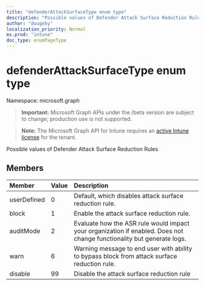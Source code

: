 ```yaml
---
title: "defenderAttackSurfaceType enum type"
description: "Possible values of Defender Attack Surface Reduction Rules"
author: "dougeby"
localization_priority: Normal
ms.prod: "intune"
doc_type: enumPageType
---
```


# defenderAttackSurfaceType enum type

Namespace: microsoft.graph

> **Important:** Microsoft Graph APIs under the /beta version are subject to change; production use is not supported.

> **Note:** The Microsoft Graph API for Intune requires an [active Intune license](https://go.microsoft.com/fwlink/?linkid=839381) for the tenant.

Possible values of Defender Attack Surface Reduction Rules

## Members
|Member|Value|Description|
|:---|:---|:---|
|userDefined|0|Default, which disables attack surface reduction rule.|
|block|1|Enable the attack surface reduction rule.|
|auditMode|2|Evaluate how the ASR rule would impact your organization if enabled. Does not change functionality but generate logs.|
|warn|6|Warning message to end user with ability to bypass block from attack surface reduction rule.|
|disable|99|Disable the attack surface reduction rule|




